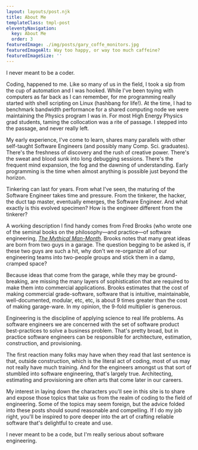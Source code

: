 ```yaml
---
layout: layouts/post.njk
title: About Me
templateClass: tmpl-post
eleventyNavigation:
  key: About Me
  order: 3
featuredImage: ./img/posts/gary_coffe_monitors.jpg
featuredImageAlt: Way too happy, or way too much caffeine?
featuredImageSize: ''
---
```


I never meant to be a coder. 

Coding, happened to me. Like so many of us in the field, I took a sip from the cup of automation and I was hooked. While I've been toying with computers as far back as I can remember, for me programming really started with shell scripting on Linux (hashbang for life!). At the time, I had to benchmark bandwidth performance for a shared computing node we were maintaining the Physics program I was in. For most High Energy Physics grad students, taming the collocation was a rite of passage. I stepped into the passage, and never really left.

My early experience, I've come to learn, shares many parallels with other self-taught Software Engineers (and possibly many Comp. Sci. graduates). There's the freshness of discovery and the rush of creative power. There's the sweat and blood sunk into long debugging sessions. There's the frequent mind expansion, the fog and the dawning of understanding. Early programming is the time when almost anything is possible just beyond the horizon.

Tinkering can last for years. From what I've seen, the maturing of the Software Engineer takes time and pressure. From the tinkerer, the hacker, the duct tap master, eventually emerges, the Software Engineer. And what exactly is this evolved specimen? How is the engineer different from the tinkerer? 

A working description I find handy comes from Fred Brooks (who wrote one of the seminal books on the philosophy&mdash;and practice&mdash;of software engineering, [_The Mythical Man-Month_](https://www.amazon.com/Mythical-Man-Month-Software-Engineering-Anniversary/dp/0201835959/). Brooks notes that many great ideas are born from two guys in a garage. The question begging to be asked is, if these two guys are such a hit, why don't we re-organize all of our engineering teams into two-people groups and stick them in a damp, cramped space? 

Because ideas that come from the garage, while they may be ground-breaking, are missing the many layers of sophistication that are required to make them into commercial applications. Brooks estimates that the cost of making commercial grade-software, software that is intuitive, maintainable, well-documented, modular, etc, etc, is about 9 times greater than the cost of making garage-ware. In my opinion, the 9-fold multiplier is generous.

Engineering is the discipline of applying science to real life problems. As software engineers we are concerned with the set of software product best-practices to solve a business problem. That's pretty broad, but in practice software engineers can be responsible for architecture, estimation, construction, and provisioning. 

The first reaction many folks may have when they read that last sentence is that, outside construction, which is the literal act of coding, most of us may not really have much training. And for the engineers amongst us that sort of stumbled into software engineering, that's largely true. Architecting, estimating and provisioning are often arts that come later in our careers. 

My interest in laying down the characters you'll see in this site is to share and expose those topics that take us from the realm of coding to the field of engineering. Some of the topics may seem foreign, but the advice folded into these posts should sound reasonable and compelling. If I do my job right, you'll be inspired to pore deeper into the art of crafting reliable software that's delightful to create and use.

I never meant to be a code, but I'm really serious about software engineering.


